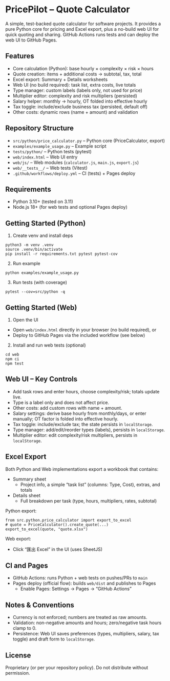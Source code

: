 # PricePilot – Quote Calculator

A simple, test-backed quote calculator for software projects. It provides a pure Python core for pricing and Excel export, plus a no-build web UI for quick quoting and sharing. GitHub Actions runs tests and can deploy the web UI to GitHub Pages.

## Features

- Core calculation (Python): base hourly × complexity × risk × hours
- Quote creation: items + additional costs → subtotal, tax, total
- Excel export: Summary + Details worksheets
- Web UI (no build required): task list, extra costs, live totals
- Type manager: custom labels (labels only, not used for price)
- Multiplier editor: complexity and risk multipliers (persisted)
- Salary helper: monthly → hourly, OT folded into effective hourly
- Tax toggle: include/exclude business tax (persisted, default off)
- Other costs: dynamic rows (name + amount) and validation

## Repository Structure

- `src/python/price_calculator.py` – Python core (PriceCalculator, export)
- `examples/example_usage.py` – Example script
- `tests/python/` – Python tests (pytest)
- `web/index.html` – Web UI entry
- `web/js/` – Web modules (`calculator.js`, `main.js`, `export.js`)
- `web/__tests__/` – Web tests (Vitest)
- `.github/workflows/deploy.yml` – CI (tests) + Pages deploy

## Requirements

- Python 3.10+ (tested on 3.11)
- Node.js 18+ (for web tests and optional Pages deploy)

## Getting Started (Python)

1) Create venv and install deps

```
python3 -m venv .venv
source .venv/bin/activate
pip install -r requirements.txt pytest pytest-cov
```

2) Run example

```
python examples/example_usage.py
```

3) Run tests (with coverage)

```
pytest --cov=src/python -q
```

## Getting Started (Web)

1) Open the UI

- Open `web/index.html` directly in your browser (no build required), or
- Deploy to GitHub Pages via the included workflow (see below)

2) Install and run web tests (optional)

```
cd web
npm ci
npm test
```

## Web UI – Key Controls

- Add task rows and enter hours, choose complexity/risk; totals update live.
- Type is a label only and does not affect price.
- Other costs: add custom rows with name + amount.
- Salary settings: derive base hourly from monthly/days, or enter manually; OT factor is folded into effective hourly.
- Tax toggle: include/exclude tax; the state persists in `localStorage`.
- Type manager: add/edit/reorder types (labels), persists in `localStorage`.
- Multiplier editor: edit complexity/risk multipliers, persists in `localStorage`.

## Excel Export

Both Python and Web implementations export a workbook that contains:

- Summary sheet
  - Project info, a simple “task list” (columns: Type, Cost), extras, and totals
- Details sheet
  - Full breakdown per task (type, hours, multipliers, rates, subtotal)

Python export:

```
from src.python.price_calculator import export_to_excel
# quote = PriceCalculator().create_quote(...)
export_to_excel(quote, "quote.xlsx")
```

Web export:

- Click “匯出 Excel” in the UI (uses SheetJS)

## CI and Pages

- GitHub Actions: runs Python + web tests on pushes/PRs to `main`
- Pages deploy (official flow): builds `web/dist` and publishes to Pages
  - Enable Pages: Settings → Pages → “GitHub Actions”

## Notes & Conventions

- Currency is not enforced; numbers are treated as raw amounts.
- Validation: non-negative amounts and hours; zero/negative task hours clamp to 0.
- Persistence: Web UI saves preferences (types, multipliers, salary, tax toggle) and draft form to `localStorage`.

## License

Proprietary (or per your repository policy). Do not distribute without permission.

